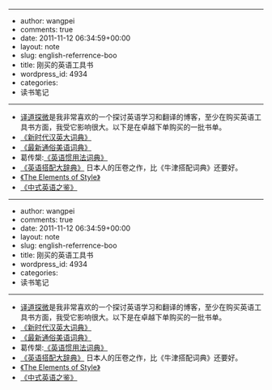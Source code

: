 - --
- author: wangpei
- comments: true
- date: 2011-11-12 06:34:59+00:00
- layout: note
- slug: english-referrence-boo
- title: 刚买的英语工具书
- wordpress_id: 4934
- categories:
- 读书笔记
- --
- [译道探微](http://blog.tianya.cn/blogger/blog_main.asp?BlogID=826832)是我非常喜欢的一个探讨英语学习和翻译的博客，至少在购买英语工具书方面，我受它影响很大。以下是在卓越下单购买的一批书单。
- [《新时代汉英大词典》](http://blog.tianya.cn/blogger/post_read.asp?BlogID=826832&PostID=35183188)
- [《最新通俗美语词典》](http://blog.tianya.cn/blogger/post_read.asp?BlogID=826832&PostID=35155513)
- 葛传槼:[《英语惯用法词典》](http://blog.tianya.cn/blogger/post_read.asp?BlogID=826832&PostID=35103322)
- [《英语搭配大辞典》](http://blog.tianya.cn/blogger/post_read.asp?BlogID=826832&PostID=35076300) 日本人的压卷之作，比《牛津搭配词典》还要好。
- [《The Elements of Style》](http://blog.tianya.cn/blogger/post_read.asp?BlogID=826832&PostID=36587626)
- [《中式英语之鉴》](http://blog.tianya.cn/blogger/post_read.asp?BlogID=826832&PostID=36574131)
- --
- author: wangpei
- comments: true
- date: 2011-11-12 06:34:59+00:00
- layout: note
- slug: english-referrence-boo
- title: 刚买的英语工具书
- wordpress_id: 4934
- categories:
- 读书笔记
- --
- [译道探微](http://blog.tianya.cn/blogger/blog_main.asp?BlogID=826832)是我非常喜欢的一个探讨英语学习和翻译的博客，至少在购买英语工具书方面，我受它影响很大。以下是在卓越下单购买的一批书单。
- [《新时代汉英大词典》](http://blog.tianya.cn/blogger/post_read.asp?BlogID=826832&PostID=35183188)
- [《最新通俗美语词典》](http://blog.tianya.cn/blogger/post_read.asp?BlogID=826832&PostID=35155513)
- 葛传槼:[《英语惯用法词典》](http://blog.tianya.cn/blogger/post_read.asp?BlogID=826832&PostID=35103322)
- [《英语搭配大辞典》](http://blog.tianya.cn/blogger/post_read.asp?BlogID=826832&PostID=35076300) 日本人的压卷之作，比《牛津搭配词典》还要好。
- [《The Elements of Style》](http://blog.tianya.cn/blogger/post_read.asp?BlogID=826832&PostID=36587626)
- [《中式英语之鉴》](http://blog.tianya.cn/blogger/post_read.asp?BlogID=826832&PostID=36574131)
